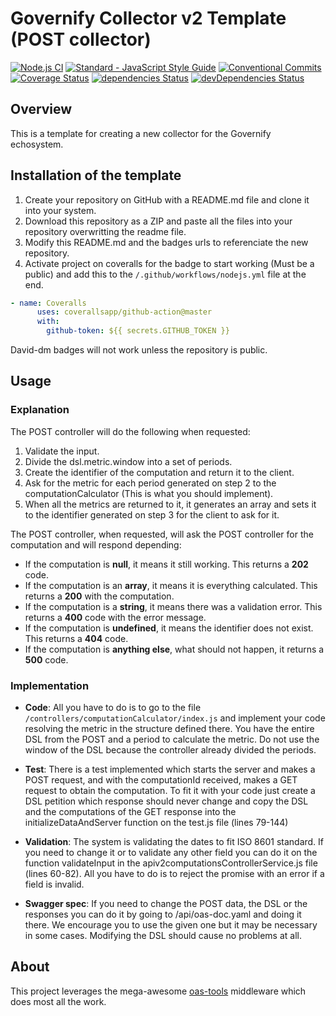 # Governify Collector v2 Template (POST collector)
[![Node.js CI](https://github.com/isa-group/governify-collector-v2-template/workflows/Node.js%20CI/badge.svg?branch=master)](https://github.com/isa-group/governify-collector-v2-template/actions)
<a href="https://standardjs.com"><img src="https://img.shields.io/badge/code_style-semistandard-brightgreen.svg" alt="Standard - JavaScript Style Guide"></a>
[![Conventional Commits](https://img.shields.io/badge/Conventional%20Commits-1.0.0-yellow.svg)](https://conventionalcommits.org)
[![Coverage Status](https://coveralls.io/repos/github/isa-group/governify-collector-v2-template/badge.svg?branch=master)](https://coveralls.io/github/isa-group/governify-collector-v2-template?branch=master)
[![dependencies Status](https://david-dm.org/isa-group/governify-collector-v2-template/status.svg)](https://david-dm.org/isa-group/governify-collector-v2-template)
[![devDependencies Status](https://david-dm.org/isa-group/governify-collector-v2-template/dev-status.svg)](https://david-dm.org/isa-group/governify-collector-v2-template)

## Overview
This is a template for creating a new collector for the Governify echosystem.

## Installation of the template
1. Create your repository on GitHub with a README.md file and clone it into your system. 
2. Download this repository as a ZIP and paste all the files into your repository overwritting the readme file.
3. Modify this README.md and the badges urls to referenciate the new repository.
4. Activate project on coveralls for the badge to start working (Must be a public) and add this to the `/.github/workflows/nodejs.yml` file at the end.
  ```yml
  - name: Coveralls
        uses: coverallsapp/github-action@master
        with:
          github-token: ${{ secrets.GITHUB_TOKEN }}
  ```

David-dm badges will not work unless the repository is public.

## Usage
### Explanation
The POST controller will do the following when requested:
  1. Validate the input.
  2. Divide the dsl.metric.window into a set of periods.
  3. Create the identifier of the computation and return it to the client.
  4. Ask for the metric for each period generated on step 2 to the computationCalculator (This is what you should implement).
  5. When all the metrics are returned to it, it generates an array and sets it to the identifier generated on step 3 for the client to ask for it.
 
The POST controller, when requested, will ask the POST controller for the computation and will respond depending:
  - If the computation is **null**, it means it still working. This returns a **202** code.
  - If the computation is an **array**, it means it is everything calculated. This returns a **200** with the computation.
  - If the computation is a **string**, it means there was a validation error. This returns a **400** code with the error message.
  - If the computation is **undefined**, it means the identifier does not exist. This returns a **404** code.
  - If the computation is **anything else**, what should not happen, it returns a **500** code.
  
### Implementation
- **Code**: All you have to do is to go to the file `/controllers/computationCalculator/index.js` and implement your code resolving the metric in the structure defined there. You have the entire DSL from the POST and a period to calculate the metric. Do not use the window of the DSL because the controller already divided the periods.

- **Test**: There is a test implemented which starts the server and makes a POST request, and with the computationId received, makes a GET request to obtain the computation. To fit it with your code just create a DSL petition which response should never change and copy the DSL and the computations of the GET response into the initializeDataAndServer function on the test.js file (lines 79-144)

- **Validation**: The system is validating the dates to fit ISO 8601 standard. If you need to change it or to validate any other field you can do it on the function validateInput in the apiv2computationsControllerService.js file (lines 60-82). All you have to do is to reject the promise with an error if a field is invalid.

- **Swagger spec**: If you need to change the POST data, the DSL or the responses you can do it by going to /api/oas-doc.yaml and doing it there. We encourage you to use the given one but it may be necessary in some cases. Modifying the DSL should cause no problems at all.

## About
This project leverages the mega-awesome [oas-tools](https://github.com/isa-group/oas-tools) middleware which does most all the work.
